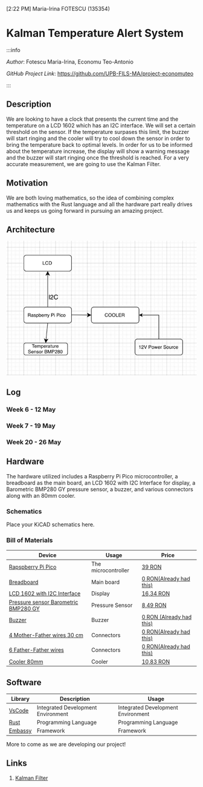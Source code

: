 [2:22 PM] Maria-Irina FOTESCU (135354)

# Kalman Temperature Alert System

:::info

_Author_: Fotescu Maria-Irina, Economu Teo-Antonio

_GitHub Project Link_: https://github.com/UPB-FILS-MA/project-economuteo

:::

## Description

We are looking to have a clock that presents the current time and the temperature on a LCD 1602 which has an I2C interface. We will set a certain threshold on the sensor. If the temperature surpases this limit, the buzzer will start ringing and the cooler will try to cool down the sensor in order to bring the temperature back to optimal levels. In order for us to be informed about the temperature increase, the display will show a warning message and the buzzer will start ringing once the threshold is reached. For a very accurate measurement, we are going to use the Kalman Filter.

## Motivation

We are both loving mathematics, so the idea of combining complex mathematics with the Rust language and all the hardware part really drives us and keeps us going forward in pursuing an amazing project.

## Architecture

![Architecture diagram](Arhitecturediagram.jpg)

## Log

<!-- write every week your progress here -->

### Week 6 - 12 May

### Week 7 - 19 May

### Week 20 - 26 May

## Hardware

The hardware utilized includes a Raspberry Pi Pico microcontroller, a breadboard as the main board, an LCD 1602 with I2C Interface for display, a Barometric BMP280 GY pressure sensor, a buzzer, and various connectors along with an 80mm cooler.

### Schematics

Place your KiCAD schematics here.

### Bill of Materials

<!-- Fill out this table with all the hardware components that you might need.

The format is

| [Device](link://to/device) | This is used ... | [price](link://to/store) |


-->

| Device                                                                                                  | Usage               | Price                                                                                                                                                                                                                                                                                |
| ------------------------------------------------------------------------------------------------------- | ------------------- | ------------------------------------------------------------------------------------------------------------------------------------------------------------------------------------------------------------------------------------------------------------------------------------ |
| [Rapspberry Pi Pico](https://www.raspberrypi.com/documentation/microcontrollers/raspberry-pi-pico.html) | The microcontroller | [39 RON](https://www.optimusdigital.ro/en/raspberry-pi-boards/12394-raspberry-pi-pico-w.html)                                                                                                                                                                                        |
| [Breadboard]()                                                                                          | Main board          | [0 RON(Already had this)](https://www.emag.ro/kit-plusivo-microcontroller-starter-programabil-in-arduino-ide-x001fpqyl1/pd/DKJN9VMBM/?utm_source=mobile%20app&utm_medium=ios&utm_campaign=share%20product)                                                                           |
| [LCD 1602 with I2C Interface]()                                                                         | Display             | [16,34 RON](https://www.optimusdigital.ro/ro/optoelectronice-lcd-uri/2894-lcd-cu-interfata-i2c-si-backlight-albastru.html)                                                                                                                                                           |
| [Pressure sensor Barometric BMP280 GY]()                                                                | Pressure Sensor     | [8,49 RON](https://www.optimusdigital.ro/ro/senzori-senzori-de-presiune/1666-modul-senzor-de-presiune-barometric-bmp280.html?search_query=BMP280&results=11)                                                                                                                         |
| [Buzzer]()                                                                                              | Buzzer              | [0 RON (Already had this)](https://www.emag.ro/kit-plusivo-microcontroller-starter-programabil-in-arduino-ide-x001fpqyl1/pd/DKJN9VMBM/?utm_source=mobile%20app&utm_medium=ios&utm_campaign=share%20product)                                                                          |
| [4 Mother-Father wires 30 cm]()                                                                         | Connectors          | [0 RON(Already had this)](https://www.emag.ro/kit-plusivo-microcontroller-starter-programabil-in-arduino-ide-x001fpqyl1/pd/DKJN9VMBM/?utm_source=mobile%20app&utm_medium=ios&utm_campaign=share%20product)                                                                           |
| [6 Father-Father wires]()                                                                               | Connectors          | [0 RON(Already had this)](https://www.emag.ro/kit-plusivo-microcontroller-starter-programabil-in-arduino-ide-x001fpqyl1/pd/DKJN9VMBM/?utm_source=mobile%20app&utm_medium=ios&utm_campaign=share%20product)                                                                           |
| [Cooler 80mm]()                                                                                         | Cooler              | [10,83 RON](https://www.optimusdigital.ro/ro/altele/4906-cooler-carcasa.html?search_query=cooler&results=14&HTTP_REFERER=https%3A%2F%2Fwww.optimusdigital.ro%2Fro%2Fcautare%3Fcontroller%3Dsearch%26orderby%3Dposition%26orderway%3Ddesc%26search_query%3Dcooler%26submit_search%3D) |

## Software

| Library                                  | Description                        | Usage                              |
| ---------------------------------------- | ---------------------------------- | ---------------------------------- |
| [VsCode](https://code.visualstudio.com/) | Integrated Development Environment | Integrated Development Environment |
| [Rust](https://www.rust-lang.org/)       | Programming Language               | Programming Language               |
| [Embassy](https://embassy.dev/)          | Framework                          | Framework                          |

More to come as we are developing our project!

## Links

<!-- Add a few links that inspired you and that you think you will use for your project -->

1. [Kalman Filter](https://www.intechopen.com/chapters/76884)
